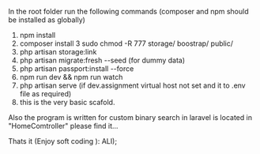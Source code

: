 In the root folder run the following commands (composer and npm  should be installed as globally)
1. npm install
2. composer install
3  sudo chmod -R 777 storage/ boostrap/ public/
4. php artisan storage:link
5. php artisan migrate:fresh --seed (for dummy data)
6. php artisan passport:install --force
7. npm run dev && npm run watch
8. php artisan serve (if dev.assignment virtual host not set and it to .env file as required)
9. this is the very basic scafold.


Also the program is written for custom binary search in laravel is located in 
"HomeComtroller" please find it...

Thats it (Enjoy soft coding ): ALI);